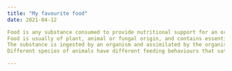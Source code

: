 ```yaml
---
title: "My favourite food"
date: 2021-04-12

Food is any substance consumed to provide nutritional support for an organism.
Food is usually of plant, animal or fungal origin, and contains essential nutrients, such as carbohydrates, fats, proteins, vitamins, or minerals.
The substance is ingested by an organism and assimilated by the organism's cells to provide energy, maintain life, or stimulate growth.
Different species of animals have different feeding behaviours that satisfy the needs of their unique metabolisms, often evolved to fill a specific ecological niche within specific geographical contexts.

---
```

